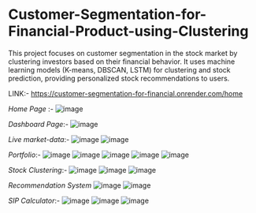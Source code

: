 # Customer-Segmentation-for-Financial-Product-using-Clustering
This project focuses on customer segmentation in the stock market by clustering investors based on their financial behavior. It uses machine learning models (K-means, DBSCAN, LSTM) for clustering and stock prediction, providing personalized stock recommendations to users. 

LINK:- https://customer-segmentation-for-financial.onrender.com/home

*Home Page* :-
![image](https://github.com/user-attachments/assets/c74cfdf8-d9aa-48be-b65f-347589056ade)

*Dashboard Page*:-
![image](https://github.com/user-attachments/assets/efe5bf53-62c7-4fd7-ae78-26d2c4a21a39)

*Live market-data*:-
![image](https://github.com/user-attachments/assets/3052bbca-16c0-4dbd-b705-4083393cc6c9)
![image](https://github.com/user-attachments/assets/d395d10f-d473-4780-8988-d5e100edfe03)

*Portfolio*:-
![image](https://github.com/user-attachments/assets/8b808fb4-b494-4a7b-8696-1c5620647d07)
![image](https://github.com/user-attachments/assets/c009144d-2b04-4d1f-b5f3-fc1708cb6bc3)
![image](https://github.com/user-attachments/assets/40be2db8-746a-4ac9-a48c-1e8d1e881162)
![image](https://github.com/user-attachments/assets/bc3a6ad0-e0d8-46a6-832c-566cf1e07f12)
![image](https://github.com/user-attachments/assets/579c87d1-9d42-4261-a92f-42d46211221f)

*Stock Clustering*:-
![image](https://github.com/user-attachments/assets/abf8ea07-c60e-43ae-8230-a11bb482ead2)
![image](https://github.com/user-attachments/assets/0db3428a-a295-460b-bd73-0c1511a75287)
![image](https://github.com/user-attachments/assets/9c2510ad-d1cf-47ce-9d7a-e4a7fc34004c)

*Recommendation System*
![image](https://github.com/user-attachments/assets/6ce2f9ba-4622-4111-a3a7-01b70f528feb)
![image](https://github.com/user-attachments/assets/1157e479-ad1f-4eda-b0d0-4919fb00dc24)

*SIP Calculator*:-
![image](https://github.com/user-attachments/assets/32064059-68ea-44ec-b9c6-c57b73f56fc0)
![image](https://github.com/user-attachments/assets/59915dd3-5598-43b1-bcb4-c22476e606be)
![image](https://github.com/user-attachments/assets/b4db8255-1503-4379-a772-a853bc9d858f)









